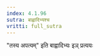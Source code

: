 ```yaml
---
index: 4.1.96
sutra: बाह्वादिभ्यश्च
vritti: full_sutra
---
```


"तस्य अपत्यम्" इति बाह्वादिभ्यः इञ् प्रत्ययः